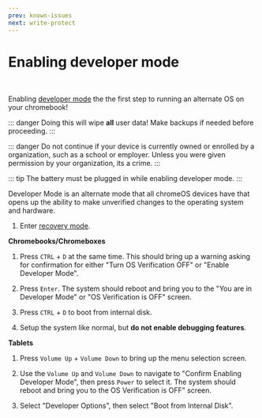 ```yaml
---
prev: known-issues
next: write-protect
---
```


# Enabling developer mode

<br>

Enabling [developer mode](https://chromium.googlesource.com/chromiumos/docs/+/HEAD/developer_mode.md) the the first step to running an alternate OS on your chromebook!

::: danger
Doing this will wipe **all** user data! Make backups if needed before proceeding.
:::

::: danger
Do not continue if your device is currently owned or enrolled by a organization, such as a school or employer. Unless you were given permission by your organization, its a crime.
:::

::: tip
The battery must be plugged in while enabling developer mode.
:::

Developer Mode is an alternate mode that all chromeOS devices have that opens up the ability to make unverified changes to the operating system and hardware.

1. Enter [recovery mode](recovery-mode.html).

**Chromebooks/Chromeboxes**

1. Press `CTRL` +  `D` at the same time. This should bring up a warning asking for confirmation for either "Turn OS Verification OFF" or "Enable Developer Mode".

2. Press `Enter`. The system should reboot and bring you to the "You are in Developer Mode" or "OS Verification is OFF" screen.

3. Press `CTRL` +  `D` to boot from internal disk.

4. Setup the system like normal, but **do not enable debugging features**.

**Tablets**

1. Press `Volume Up` + `Volume Down` to bring up the menu selection screen.

2. Use the `Volume Up` and `Volume Down` to navigate to  "Confirm Enabling Developer Mode", then press `Power` to select it. The system should reboot and bring you to the OS Verification is OFF" screen.

3. Select "Developer Options", then select "Boot from Internal Disk".
